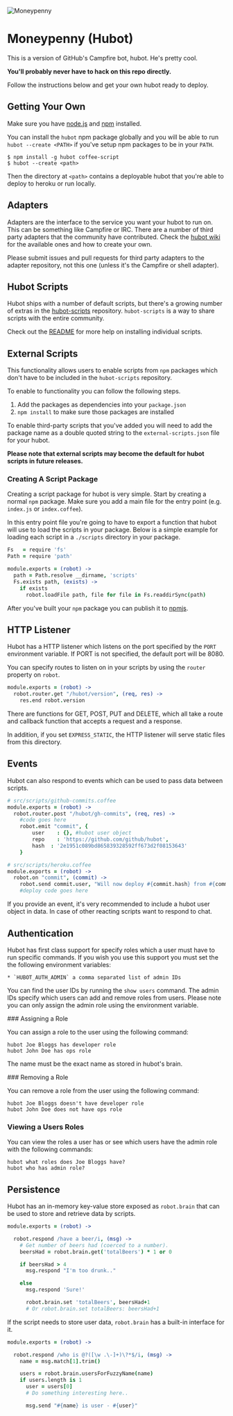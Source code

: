 ![Moneypenny](https://dl.dropboxusercontent.com/u/1693924/pics/687474703a2f2f692e696d6775722e636f6d2f337a414b392e6a7067.jpeg)

# Moneypenny (Hubot)

This is a version of GitHub's Campfire bot, hubot. He's pretty cool.

**You'll probably never have to hack on this repo directly.**

Follow the instructions below and get your own hubot ready to deploy.

## Getting Your Own

Make sure you have [node.js][nodejs] and [npm][npmjs] installed.

You can install the `hubot` npm package globally and you will be able to run
`hubot --create <PATH>` if you've setup npm packages to be in your `PATH`.

    $ npm install -g hubot coffee-script
    $ hubot --create <path>

Then the directory at `<path>` contains a deployable hubot that you're able to
deploy to heroku or run locally.

## Adapters

Adapters are the interface to the service you want your hubot to run on. This
can be something like Campfire or IRC. There are a number of third party
adapters that the community have contributed. Check the
[hubot wiki][hubot-wiki] for the available ones and how to create your own.

Please submit issues and pull requests for third party adapters to the adapter
repository, not this one (unless it's the Campfire or shell adapter).

## Hubot Scripts

Hubot ships with a number of default scripts, but there's a growing number of
extras in the [hubot-scripts][hubot-scripts] repository. `hubot-scripts` is a
way to share scripts with the entire community.

Check out the [README][hubot-scripts-readme] for more help on installing
individual scripts.

## External Scripts

This functionality allows users to enable scripts from `npm` packages which
don't have to be included in the `hubot-scripts` repository.

To enable to functionality you can follow the following steps.

1. Add the packages as dependencies into your `package.json`
2. `npm install` to make sure those packages are installed

To enable third-party scripts that you've added you will need to add the package
name as a double quoted string to the `external-scripts.json` file for your
hubot.

**Please note that external scripts may become the default for hubot scripts in
future releases.**

### Creating A Script Package

Creating a script package for hubot is very simple. Start by creating a normal
`npm` package. Make sure you add a main file for the entry point (e.g.
`index.js` or `index.coffee`).

In this entry point file you're going to have to export a function that hubot
will use to load the scripts in your package. Below is a simple example for
loading each script in a `./scripts` directory in your package.

```coffeescript
Fs   = require 'fs'
Path = require 'path'

module.exports = (robot) ->
  path = Path.resolve __dirname, 'scripts'
  Fs.exists path, (exists) ->
    if exists
      robot.loadFile path, file for file in Fs.readdirSync(path)
```

After you've built your `npm` package you can publish it to [npmjs][npmjs].

## HTTP Listener

Hubot has a HTTP listener which listens on the port specified by the `PORT`
environment variable. If PORT is not specified, the default port will be 8080.

You can specify routes to listen on in your scripts by using the `router`
property on `robot`.

```coffeescript
module.exports = (robot) ->
  robot.router.get "/hubot/version", (req, res) ->
    res.end robot.version
```

There are functions for GET, POST, PUT and DELETE, which all take a route and
callback function that accepts a request and a response.

In addition, if you set `EXPRESS_STATIC`, the HTTP listener will serve static
files from this directory.

## Events

Hubot can also respond to events which can be used to pass data between scripts.

```coffeescript
# src/scripts/github-commits.coffee
module.exports = (robot) ->
  robot.router.post "/hubot/gh-commits", (req, res) ->
  	#code goes here
    robot.emit "commit", {
        user    : {}, #hubot user object
        repo    : 'https://github.com/github/hubot',
        hash  : '2e1951c089bd865839328592ff673d2f08153643'
    }
```
```coffeescript
# src/scripts/heroku.coffee
module.exports = (robot) ->
  robot.on "commit", (commit) ->
    robot.send commit.user, "Will now deploy #{commit.hash} from #{commit.repo}!"
    #deploy code goes here
```

If you provide an event, it's very recommended to include a hubot user object
in data. In case of other reacting scripts want to respond to chat.

## Authentication

Hubot has first class support for specify roles which a user must have to run
specific commands. If you wish you use this support you must set the the
following environment variables:

    * `HUBOT_AUTH_ADMIN` a comma separated list of admin IDs

You can find the user IDs by running the `show users` command. The admin IDs
specify which users can add and remove roles from users. Please note you can
only assign the admin role using the environment variable.

### Assigning a Role

You can assign a role to the user using the following command:

    hubot Joe Bloggs has developer role
    hubot John Doe has ops role

The name must be the exact name as stored in hubot's brain.

### Removing a Role

You can remove a role from the user using the following command:

    hubot Joe Bloggs doesn't have developer role
    hubot John Doe does not have ops role

### Viewing a Users Roles

You can view the roles a user has or see which users have the admin role with
the following commands:

    hubot what roles does Joe Bloggs have?
    hubot who has admin role?

## Persistence

Hubot has an in-memory key-value store exposed as `robot.brain` that can be
used to store and retrieve data by scripts.

```coffeescript
module.exports = (robot) ->

  robot.respond /have a beer/i, (msg) ->
    # Get number of beers had (coerced to a number).
    beersHad = robot.brain.get('totalBeers') * 1 or 0

    if beersHad > 4
      msg.respond "I'm too drunk.."

    else
      msg.respond 'Sure!'

      robot.brain.set 'totalBeers', beersHad+1
      # Or robot.brain.set totalBeers: beersHad+1
```

If the script needs to store user data, `robot.brain` has a built-in interface
for it.

```coffeescript
module.exports = (robot) ->

  robot.respond /who is @?([\w .\-]+)\?*$/i, (msg) ->
    name = msg.match[1].trim()

    users = robot.brain.usersForFuzzyName(name)
    if users.length is 1
      user = users[0]
      # Do something interesting here..

      msg.send "#{name} is user - #{user}"
```

[nodejs]: http://nodejs.org
[npmjs]: http://npmjs.org
[hubot-wiki]: https://github.com/github/hubot/wiki
[hubot-scripts]: https://github.com/github/hubot-scripts
[hubot-scripts-readme]: https://github.com/github/hubot-scripts#readme
